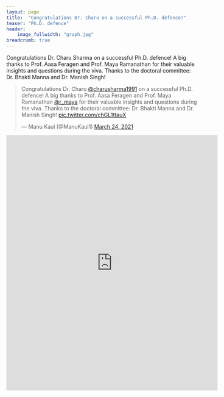 ```yaml
---
layout: page
title:  "Congratulations Dr. Charu on a successful Ph.D. defence!"
teaser: "Ph.D. defence"
header:
    image_fullwidth: "graph.jpg"
breadcrumb: true
---
```


Congratulations Dr. Charu Sharma on a successful Ph.D. defence! A big thanks to Prof. Aasa Feragen and Prof. Maya Ramanathan for their valuable insights and questions during the viva. Thanks to the doctoral committee: Dr. Bhakti  Manna and Dr. Manish Singh!

<blockquote class="twitter-tweet" data-dnt="true"><p lang="en" dir="ltr">Congratulations Dr. Charu <a href="https://twitter.com/charusharma1991?ref_src=twsrc%5Etfw">@charusharma1991</a> on a successful Ph.D. defence! A big thanks to Prof. Aasa Feragen and Prof. Maya Ramanathan <a href="https://twitter.com/r_maya?ref_src=twsrc%5Etfw">@r_maya</a> for their valuable insights and questions during the viva. Thanks to the doctoral committee: Dr. Bhakti Manna and Dr. Manish Singh! <a href="https://t.co/chGL1ttauX">pic.twitter.com/chGL1ttauX</a></p>&mdash; Manu Kaul (@ManuKaul1) <a href="https://twitter.com/ManuKaul1/status/1374757936103256067?ref_src=twsrc%5Etfw">March 24, 2021</a></blockquote> <script async src="https://platform.twitter.com/widgets.js" charset="utf-8"></script>

<iframe src="https://www.linkedin.com/embed/feed/update/urn:li:share:6780520782394081280" height="670" width="555" frameborder="0" allowfullscreen="" title="Embedded post"></iframe>